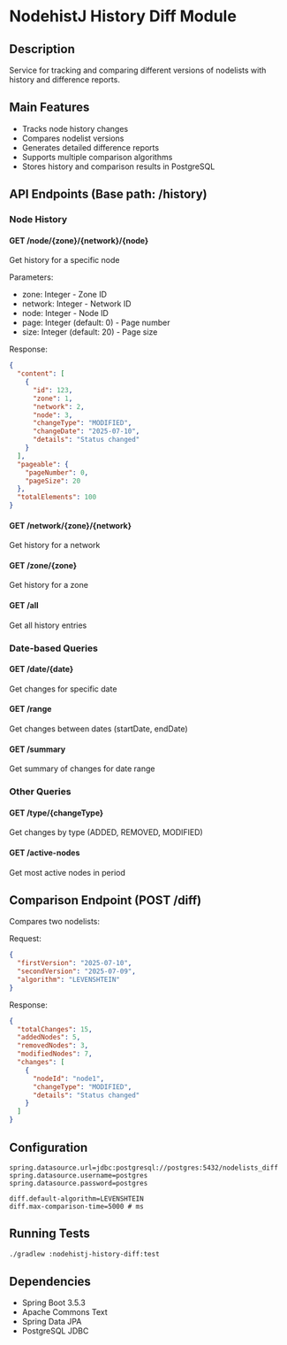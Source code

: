 # NodehistJ History Diff Module

## Description

Service for tracking and comparing different versions of nodelists with history and difference reports.

## Main Features

- Tracks node history changes
- Compares nodelist versions
- Generates detailed difference reports
- Supports multiple comparison algorithms
- Stores history and comparison results in PostgreSQL

## API Endpoints (Base path: /history)

### Node History

#### GET /node/{zone}/{network}/{node}

Get history for a specific node

Parameters:

- zone: Integer - Zone ID
- network: Integer - Network ID
- node: Integer - Node ID
- page: Integer (default: 0) - Page number
- size: Integer (default: 20) - Page size

Response:

```json
{
  "content": [
    {
      "id": 123,
      "zone": 1,
      "network": 2,
      "node": 3,
      "changeType": "MODIFIED",
      "changeDate": "2025-07-10",
      "details": "Status changed"
    }
  ],
  "pageable": {
    "pageNumber": 0,
    "pageSize": 20
  },
  "totalElements": 100
}
```

#### GET /network/{zone}/{network}

Get history for a network

#### GET /zone/{zone}

Get history for a zone

#### GET /all

Get all history entries

### Date-based Queries

#### GET /date/{date}

Get changes for specific date

#### GET /range

Get changes between dates (startDate, endDate)

#### GET /summary

Get summary of changes for date range

### Other Queries

#### GET /type/{changeType}

Get changes by type (ADDED, REMOVED, MODIFIED)

#### GET /active-nodes

Get most active nodes in period

## Comparison Endpoint (POST /diff)

Compares two nodelists:

Request:

```json
{
  "firstVersion": "2025-07-10",
  "secondVersion": "2025-07-09",
  "algorithm": "LEVENSHTEIN"
}
```

Response:

```json
{
  "totalChanges": 15,
  "addedNodes": 5,
  "removedNodes": 3,
  "modifiedNodes": 7,
  "changes": [
    {
      "nodeId": "node1",
      "changeType": "MODIFIED",
      "details": "Status changed"
    }
  ]
}
```

## Configuration

```properties
spring.datasource.url=jdbc:postgresql://postgres:5432/nodelists_diff
spring.datasource.username=postgres
spring.datasource.password=postgres

diff.default-algorithm=LEVENSHTEIN
diff.max-comparison-time=5000 # ms
```

## Running Tests

```bash
./gradlew :nodehistj-history-diff:test
```

## Dependencies

- Spring Boot 3.5.3
- Apache Commons Text
- Spring Data JPA
- PostgreSQL JDBC
